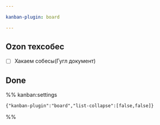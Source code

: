 ```yaml
---

kanban-plugin: board

---
```


## Ozon техсобес

- [ ] Хакаем собесы(Гугл документ)


## Done





%% kanban:settings
```
{"kanban-plugin":"board","list-collapse":[false,false]}
```
%%
